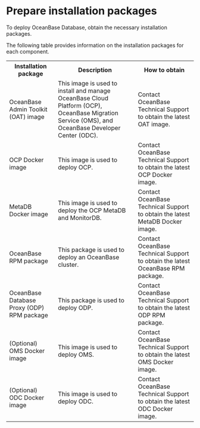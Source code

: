 # Prepare installation packages

To deploy OceanBase Database, obtain the necessary installation packages.

The following table provides information on the installation packages for each component.

<table>
   <tr>
       <th>Installation package</th>
       <th>Description</th>
       <th>How to obtain</th>
   </tr>
   <tr>
       <td>OceanBase Admin Toolkit (OAT) image</td>
       <td>This image is used to install and manage OceanBase Cloud Platform (OCP), OceanBase Migration Service (OMS), and OceanBase Developer Center (ODC). </td>
       <td>Contact OceanBase Technical Support to obtain the latest OAT image. </td>
   </tr>
   <tr>
       <td rowspan>OCP Docker image</td>
       <td rowspan>This image is used to deploy OCP. </td>
       <td>Contact OceanBase Technical Support to obtain the latest OCP Docker image. </td>
   </tr>
   <tr>
       <td>MetaDB Docker image</td>
       <td>This image is used to deploy the OCP MetaDB and MonitorDB. </td>
       <td>Contact OceanBase Technical Support to obtain the latest MetaDB Docker image. </td>
   </tr>
   <tr>
   <tr>
       <td>OceanBase RPM package</td>
       <td>This package is used to deploy an OceanBase cluster. </td>
       <td>Contact OceanBase Technical Support to obtain the latest OceanBase RPM package. </td>
   </tr>
   <tr>
       <td>OceanBase Database Proxy (ODP) RPM package</td>
       <td>This package is used to deploy ODP. </td>
       <td>Contact OceanBase Technical Support to obtain the latest ODP RPM package. </td>
   </tr>
   <tr>
       <td>(Optional) OMS Docker image</td>
       <td>This image is used to deploy OMS. </td>
       <td>Contact OceanBase Technical Support to obtain the latest OMS Docker image. </td>
   </tr>
   <tr>
       <td>(Optional) ODC Docker image</td>
       <td>This image is used to deploy ODC. </td>
       <td>Contact OceanBase Technical Support to obtain the latest ODC Docker image. </td>
   </tr>
</table>
